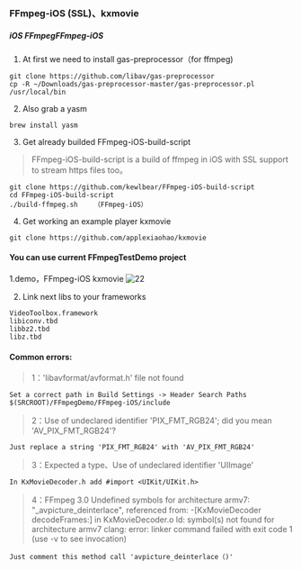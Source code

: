 ###  FFmpeg-iOS (SSL)、kxmovie

#####  iOS FFmpegFFmpeg-iOS
1. At first we need to install gas-preprocessor（for ffmpeg)

```
git clone https://github.com/libav/gas-preprocessor
cp -R ~/Downloads/gas-preprocessor-master/gas-preprocessor.pl /usr/local/bin
```

2. Also grab a yasm

```
brew install yasm
```

3. Get already builded FFmpeg-iOS-build-script

> FFmpeg-iOS-build-script is a build of ffmpeg in iOS with SSL support to stream https files too。

```
git clone https://github.com/kewlbear/FFmpeg-iOS-build-script
cd FFmpeg-iOS-build-script
./build-ffmpeg.sh    （FFmpeg-iOS）
```


4. Get working an example player kxmovie

```
git clone https://github.com/applexiaohao/kxmovie
```

#### You can use current FFmpegTestDemo project
1.demo，FFmpeg-iOS kxmovie
![22](media/15211902572072/22.png)

2. Link next libs to your frameworks

```
VideoToolbox.framework
libiconv.tbd
libbz2.tbd
libz.tbd
```

#### Common errors:

> 1：'libavformat/avformat.h' file not found

```
Set a correct path in Build Settings -> Header Search Paths 
$(SRCROOT)/FFmpegDemo/FFmpeg-iOS/include
```

> 2：Use of undeclared identifier 'PIX_FMT_RGB24'; did you mean 'AV_PIX_FMT_RGB24'?


```
Just replace a string 'PIX_FMT_RGB24' with 'AV_PIX_FMT_RGB24'
```

> 3：Expected a type、Use of undeclared identifier 'UIImage'

```
In KxMovieDecoder.h add #import <UIKit/UIKit.h>
```

> 4：FFmpeg 3.0
> Undefined symbols for architecture armv7:
  "_avpicture_deinterlace", referenced from:
      -[KxMovieDecoder decodeFrames:] in KxMovieDecoder.o
ld: symbol(s) not found for architecture armv7
clang: error: linker command failed with exit code 1 (use -v to see invocation)


```
Just comment this method call 'avpicture_deinterlace（)'
```   






